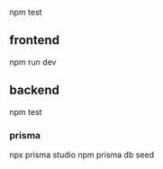 npm test
## frontend
npm run dev

## backend
npm test
### prisma
npx prisma studio
npm prisma db seed